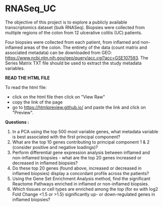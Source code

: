 # RNASeq_UC

The objective of this project is to explore a publicly available transcriptomics dataset (bulk RNASeq). Biopsies were collected from multiple regions of the colon from 12 ulcerative colitis (UC) patients. 

Four biopsies were collected from each patient, from inflamed and non-inflamed areas of the colon.
The entirety of the data (count matrix and associated metadata) can be downloaded from GEO: https://www.ncbi.nlm.nih.gov/geo/query/acc.cgi?acc=GSE107593. The Series Matrix TXT file should be used to extract the study metadata variables.

**READ THE HTML FILE**

To read the html file: 
- click on the html file then click on "View Raw"
- copy the link of the page 
- go to https://htmlpreview.github.io/ and paste the link and click on "Preview".

**Questions :** 

1)	In a PCA using the top 500 most variable genes, what metadata variable is best associated with the first principal component? 
2)	What are the top 10 genes contributing to principal component 1 & 2 (consider positive and negative loadings)? 
3)	Perform differential gene expression analysis between inflamed and non-inflamed biopsies - what are the top 20 genes increased or decreased in inflamed biopsies?
4)	Do these top 20 genes (found above, increased or decreased in inflamed biopsies) display a concordant profile across the patients?
5)	Using the Gene Set Enrichment Analysis method, find the significant Reactome Pathways enriched in inflamed or non-inflamed biopsies.
6)	Which tissues or cell types are enriched among the top (for ex with log2 Fold Change <1.5 or >1.5) significantly up- or down-regulated genes in inflamed biopsies? 


